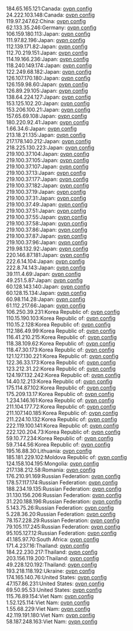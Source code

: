 184.65.165.121:Canada: [ovpn config](vpn/184_65_165_121.ovpn)  
24.222.103.148:Canada: [ovpn config](vpn/24_222_103_148.ovpn)  
119.97.247.62:China: [ovpn config](vpn/119_97_247_62.ovpn)  
62.133.35.246:Germany: [ovpn config](vpn/62_133_35_246.ovpn)  
106.159.180.113:Japan: [ovpn config](vpn/106_159_180_113.ovpn)  
111.97.82.196:Japan: [ovpn config](vpn/111_97_82_196.ovpn)  
112.139.171.82:Japan: [ovpn config](vpn/112_139_171_82.ovpn)  
112.70.219.151:Japan: [ovpn config](vpn/112_70_219_151.ovpn)  
114.19.166.236:Japan: [ovpn config](vpn/114_19_166_236.ovpn)  
118.240.149.174:Japan: [ovpn config](vpn/118_240_149_174.ovpn)  
122.249.68.182:Japan: [ovpn config](vpn/122_249_68_182.ovpn)  
126.107.170.180:Japan: [ovpn config](vpn/126_107_170_180.ovpn)  
126.159.98.60:Japan: [ovpn config](vpn/126_159_98_60.ovpn)  
126.89.29.105:Japan: [ovpn config](vpn/126_89_29_105.ovpn)  
138.64.224.127:Japan: [ovpn config](vpn/138_64_224_127.ovpn)  
153.125.102.20:Japan: [ovpn config](vpn/153_125_102_20.ovpn)  
153.206.100.21:Japan: [ovpn config](vpn/153_206_100_21.ovpn)  
157.65.69.108:Japan: [ovpn config](vpn/157_65_69_108.ovpn)  
180.220.92.41:Japan: [ovpn config](vpn/180_220_92_41.ovpn)  
1.66.34.6:Japan: [ovpn config](vpn/1_66_34_6.ovpn)  
213.18.21.135:Japan: [ovpn config](vpn/213_18_21_135.ovpn)  
217.178.140.212:Japan: [ovpn config](vpn/217_178_140_212.ovpn)  
218.225.130.223:Japan: [ovpn config](vpn/218_225_130_223.ovpn)  
219.100.37.104:Japan: [ovpn config](vpn/219_100_37_104.ovpn)  
219.100.37.105:Japan: [ovpn config](vpn/219_100_37_105.ovpn)  
219.100.37.107:Japan: [ovpn config](vpn/219_100_37_107.ovpn)  
219.100.37.13:Japan: [ovpn config](vpn/219_100_37_13.ovpn)  
219.100.37.177:Japan: [ovpn config](vpn/219_100_37_177.ovpn)  
219.100.37.182:Japan: [ovpn config](vpn/219_100_37_182.ovpn)  
219.100.37.19:Japan: [ovpn config](vpn/219_100_37_19.ovpn)  
219.100.37.31:Japan: [ovpn config](vpn/219_100_37_31.ovpn)  
219.100.37.49:Japan: [ovpn config](vpn/219_100_37_49.ovpn)  
219.100.37.51:Japan: [ovpn config](vpn/219_100_37_51.ovpn)  
219.100.37.55:Japan: [ovpn config](vpn/219_100_37_55.ovpn)  
219.100.37.58:Japan: [ovpn config](vpn/219_100_37_58.ovpn)  
219.100.37.86:Japan: [ovpn config](vpn/219_100_37_86.ovpn)  
219.100.37.87:Japan: [ovpn config](vpn/219_100_37_87.ovpn)  
219.100.37.96:Japan: [ovpn config](vpn/219_100_37_96.ovpn)  
219.98.132.92:Japan: [ovpn config](vpn/219_98_132_92.ovpn)  
220.146.87.181:Japan: [ovpn config](vpn/220_146_87_181.ovpn)  
222.6.14.104:Japan: [ovpn config](vpn/222_6_14_104.ovpn)  
222.8.74.143:Japan: [ovpn config](vpn/222_8_74_143.ovpn)  
39.111.4.69:Japan: [ovpn config](vpn/39_111_4_69.ovpn)  
49.251.5.87:Japan: [ovpn config](vpn/49_251_5_87.ovpn)  
60.128.143.140:Japan: [ovpn config](vpn/60_128_143_140.ovpn)  
60.128.15.134:Japan: [ovpn config](vpn/60_128_15_134.ovpn)  
60.98.114.28:Japan: [ovpn config](vpn/60_98_114_28.ovpn)  
61.112.217.66:Japan: [ovpn config](vpn/61_112_217_66.ovpn)  
106.250.39.231:Korea Republic of: [ovpn config](vpn/106_250_39_231.ovpn)  
110.15.190.103:Korea Republic of: [ovpn config](vpn/110_15_190_103.ovpn)  
110.15.2.128:Korea Republic of: [ovpn config](vpn/110_15_2_128.ovpn)  
112.186.49.99:Korea Republic of: [ovpn config](vpn/112_186_49_99.ovpn)  
116.41.210.215:Korea Republic of: [ovpn config](vpn/116_41_210_215.ovpn)  
118.38.109.62:Korea Republic of: [ovpn config](vpn/118_38_109_62.ovpn)  
118.47.30.173:Korea Republic of: [ovpn config](vpn/118_47_30_173.ovpn)  
121.127.130.221:Korea Republic of: [ovpn config](vpn/121_127_130_221.ovpn)  
122.36.33.173:Korea Republic of: [ovpn config](vpn/122_36_33_173.ovpn)  
123.212.31.22:Korea Republic of: [ovpn config](vpn/123_212_31_22.ovpn)  
124.197.132.242:Korea Republic of: [ovpn config](vpn/124_197_132_242.ovpn)  
14.40.12.213:Korea Republic of: [ovpn config](vpn/14_40_12_213.ovpn)  
175.114.87.102:Korea Republic of: [ovpn config](vpn/175_114_87_102.ovpn)  
175.209.13.17:Korea Republic of: [ovpn config](vpn/175_209_13_17.ovpn)  
1.234.146.161:Korea Republic of: [ovpn config](vpn/1_234_146_161.ovpn)  
211.104.177.72:Korea Republic of: [ovpn config](vpn/211_104_177_72.ovpn)  
211.107.140.185:Korea Republic of: [ovpn config](vpn/211_107_140_185.ovpn)  
211.224.10.132:Korea Republic of: [ovpn config](vpn/211_224_10_132.ovpn)  
222.119.100.141:Korea Republic of: [ovpn config](vpn/222_119_100_141.ovpn)  
222.120.204.73:Korea Republic of: [ovpn config](vpn/222_120_204_73.ovpn)  
59.10.77.234:Korea Republic of: [ovpn config](vpn/59_10_77_234.ovpn)  
59.7.144.56:Korea Republic of: [ovpn config](vpn/59_7_144_56.ovpn)  
195.16.88.30:Lithuania: [ovpn config](vpn/195_16_88_30.ovpn)  
185.181.229.102:Moldova Republic of: [ovpn config](vpn/185_181_229_102.ovpn)  
124.158.104.195:Mongolia: [ovpn config](vpn/124_158_104_195.ovpn)  
217.138.212.58:Romania: [ovpn config](vpn/217_138_212_58.ovpn)  
176.210.91.169:Russian Federation: [ovpn config](vpn/176_210_91_169.ovpn)  
178.57.117.174:Russian Federation: [ovpn config](vpn/178_57_117_174.ovpn)  
188.234.19.135:Russian Federation: [ovpn config](vpn/188_234_19_135.ovpn)  
31.130.156.206:Russian Federation: [ovpn config](vpn/31_130_156_206.ovpn)  
31.220.188.196:Russian Federation: [ovpn config](vpn/31_220_188_196.ovpn)  
5.143.75.26:Russian Federation: [ovpn config](vpn/5_143_75_26.ovpn)  
5.228.36.20:Russian Federation: [ovpn config](vpn/5_228_36_20.ovpn)  
78.157.228.29:Russian Federation: [ovpn config](vpn/78_157_228_29.ovpn)  
79.105.117.245:Russian Federation: [ovpn config](vpn/79_105_117_245.ovpn)  
95.105.127.12:Russian Federation: [ovpn config](vpn/95_105_127_12.ovpn)  
41.185.97.70:South Africa: [ovpn config](vpn/41_185_97_70.ovpn)  
171.4.237.16:Thailand: [ovpn config](vpn/171_4_237_16.ovpn)  
184.22.230.217:Thailand: [ovpn config](vpn/184_22_230_217.ovpn)  
203.156.119.200:Thailand: [ovpn config](vpn/203_156_119_200.ovpn)  
49.228.120.192:Thailand: [ovpn config](vpn/49_228_120_192.ovpn)  
193.218.118.192:Ukraine: [ovpn config](vpn/193_218_118_192.ovpn)  
174.165.140.76:United States: [ovpn config](vpn/174_165_140_76.ovpn)  
47.157.86.231:United States: [ovpn config](vpn/47_157_86_231.ovpn)  
69.50.95.53:United States: [ovpn config](vpn/69_50_95_53.ovpn)  
115.76.89.154:Viet Nam: [ovpn config](vpn/115_76_89_154.ovpn)  
1.52.125.114:Viet Nam: [ovpn config](vpn/1_52_125_114.ovpn)  
1.55.68.229:Viet Nam: [ovpn config](vpn/1_55_68_229.ovpn)  
42.119.191.180:Viet Nam: [ovpn config](vpn/42_119_191_180.ovpn)  
58.187.248.163:Viet Nam: [ovpn config](vpn/58_187_248_163.ovpn)  
